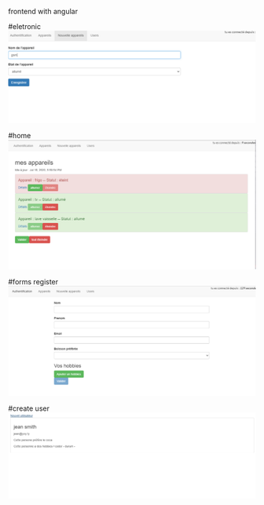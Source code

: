 frontend with angular 

#eletronic 
<img src="picture/appareil.PNG" />

#home
<img src="picture/capture.PNG" />

#forms register
<img src="picture/forms.PNG" />

#create user
<img src="picture/user.PNG" />
